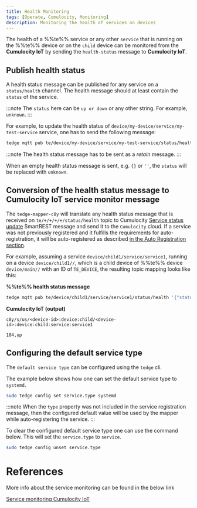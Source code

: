 ```yaml
---
title: Health Monitoring
tags: [Operate, Cumulocity, Monitoring]
description: Monitoring the health of services on devices
---
```


The health of a %%te%% service or any other `service` that is running on the %%te%% device
or on the `child` device can be monitored from the **Cumulocity IoT** by sending the `health-status` message to **Cumulocity IoT**.

## Publish health status

A health status message can be published for any service on a `status/health` channel. The health message should at least contain the `status` of the service.

:::note
The `status` here can be `up or down` or any other string. For example, `unknown`.
:::

For example, to update the health status of `device/my-device/service/my-test-service` service, one has to send the
following message:

```sh te2mqtt formats=v1
tedge mqtt pub te/device/my-device/service/my-test-service/status/health '{"status":"up"}' -q 2 -r
```

:::note
The health status message has to be sent as a *retain* message.
:::

When an empty health status message is sent, e.g. `{}` or `''`, the `status` will be replaced with `unknown`.

## Conversion of the health status message to Cumulocity IoT service monitor message

The `tedge-mapper-c8y` will translate any health status message that is received on `te/+/+/+/+/status/health` topic to
Cumulocity [Service status update](https://cumulocity.com/guides/reference/smartrest-two/#104) SmartREST message and
send it to the `Cumulocity` cloud. If a service was not previously registered and it fulfills the requirements for
auto-registration, it will be auto-registered as described [in the Auto Registration
section](https://thin-edge.github.io/thin-edge.io/next/references/mqtt-api/#auto-registration).

For example, assuming a service `device/child1/service/service1`, running on a device `device/child1//`, which is a
child device of %%te%% device `device/main//` with an ID of `TE_DEVICE`, the resulting topic mapping looks like
this:

<div class="code-indent-left">

**%%te%% health status message**

```sh te2mqtt formats=v1
tedge mqtt pub te/device/child1/service/service1/status/health '{"status":"up"}' -q 2 -r
```

</div>

<div class="code-indent-right">

**Cumulocity IoT (output)**

```text title="Topic"
c8y/s/us/<device-id>:device:child/<device-id>:device:child:service:service1
```

```text title="Payload"
104,up
```

</div>

## Configuring the default service type

The `default service type` can be configured using the `tedge` cli.

The example below shows how one can set the default service type to `systemd`.

```sh
sudo tedge config set service.type systemd
```

:::note
When the `type` property was not included in the service registration message, then the configured default value
will be used by the mapper while auto-registering the service.
:::

To clear the configured default service type one can use the command below.
This will set the `service.type` to `service`.

```sh
sudo tedge config unset service.type
```

# References

More info about the service monitoring can be found in the below link

[Service monitoring Cumulocity IoT](https://cumulocity.com/guides/reference/smartrest-two/#service-creation-102)
